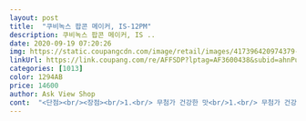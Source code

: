 ```yaml
---
layout: post 
title:  "쿠비녹스 팝콘 메이커, IS-12PM" 
description: 쿠비녹스 팝콘 메이커, IS ..
date: 2020-09-19 07:20:26 
img: https://static.coupangcdn.com/image/retail/images/417396420974379-e29d7d95-63d6-40f8-81fe-d86c8d1ff627.jpg 
linkUrl: https://link.coupang.com/re/AFFSDP?lptag=AF3600438&subid=ahnPublicAsk&pageKey=1176976104&itemId=2155990467&vendorItemId=70154232381&traceid=V0-113-99f144f3c5802585 
categories: [1013] 
color: 1294AB 
price: 14600 
author: Ask View Shop 
cont:  "<단점><br/><장점><br/>1.<br/> 무첨가 건강한 맛<br/>1.<br/> 무첨가 건강한 맛!  <br/> - 장점인 동시에 단점이 되네요<br/>2.<br/> 시간 절약<br/>2.<br/> 첨가 불가능, 옥수수 담는 부분 세척 불가능<br/> - 옥수수 넣고 튀겨지는 부분에 알루미늄 같은 소재인데 구멍이 뚫려 있어 작동하면 그 사이로 헤어 드라이기 처럼 뜨거운 바람이 나와 옥수수 알갱이들이 회전하면서 열을 받아 튀겨지는 시스템인데요 그래서 분리 세척이 안되고 소금이나 버터 등 유지 첨가가 불가능해요<br/>3.<br/> 냄비나 전자레인지에 튀길때보다 손실률(안튀겨지는 옥수수 알갱이)이 적다<br/>3.<br/> 작동시 소리가 꽤 큼 <br/> - 잠깐이지만 소리가 꽤 큽니다<br/>4.<br/> 냄비나 전자레인지에 튀길때보다 팝콘 알갱이가 더 예쁘고 크게 터져서 식감이 더 바삭하고 부드럽다<br/>4.<br/> 팝콘이 여기저기 튀어 나간다<br/> - 아래 큰 보울 손으로 비스듬히 들어 받아내야 덜 튀기고요 그래도 이리저리 튀어 나가네요<br/>5.<br/> 아이가 재미있고 즐거워 한다<br/> - 팝콘 튀길때마다 아이가 너무 좋아하고 신나해요<br/>그래도 비싸지 않은 가격으로 가끔 아이 간식 해주기엔 괜찮은것 같아요<br/>그래도 아이가 그냥 튀긴건 맛없다고 안먹어서 저는 튀기고 녹인 버터와 소금 살짝 넣고 버무려요<br/>그래서 구매한 후기!<br/>그래서 버터와 소금을 녹여 팝콘이 나오자마자 뜨거울때 바무렸는데 처음부터 넣고 튀겼을때같지 않고 버터가 겉돌아서 손에도 엄청 붙어나고 금방 눅눅해지고 풍미도 달라요<br/>그릇을 받쳐놨는데 간혹 튀어나오는것때문에<br/>기계만 뚫어져라 쳐다보고 튀어나오면 달려가서 주워요ㅎ<br/>너무 건강한 맛이라 밍밍해요<br/>넘 재밌다며 계속 튀겨달라고해요ㅋㅋ<br/>단점이라면 소리가 엄청커요;;<br/>맛도 괜찮고 애들이 넘 재밌어하고 맛있게 먹어주니<br/>받자마자 닦아내고 5분정도 가동후에 팝콘용 옥수수를 넣어서<br/>버튼을 눌렀는데 몇초지난뒤 팝콘들이 폭죽터지듯<br/>부피도 많이 차지하지 않아서 찬장에 쏙 넣어 놓기도 괜찮고요<br/>소리가 조금 (무선청소기 소음정도? ) 있는만큼  기계가 가벼워서그런지 살짝씩  움직이길래  오렌지를  올려줬더니 좀나아요<br/>아,그리고 옥수수들이 튀겨진것들과 같이 생으로 나오는것들이<br/>암튼 사길 잘한것 같아요.<br/><br/>애들이 혹시나 다칠수도 있어서 멀리서 보라고했더니<br/>오직 옥수수만 넣고 튀겨야합니다<br/>이거 정말 물건이네요ㅎㅎㅎ<br/>자기들이 먹을거라며 주워먹어요 ㅋㅋㅋ<br/>저는 괜찮았지만 싫어하시는 분들도 있을 것 같아요<br/>저는 포도씨유나 식물성 오일 넣는것보다 버터 풍미가 나는게 맛있고 좋아서 무염버터+소금 녹이고 옥수수 넣고 냄비에 튀겼는데 맛은 좋으나 버터가 잘 타버려서 전자레인지에도 해봤더니 비슷하더군요<br/>저또한 기분이 좋네요^^<br/>제법 있어서 모아서 다시 튀겨주니 팝콘이 되네요.<br/><br/>주의//  팝콘 하고나면 전부 뜨거우니 장갑끼고 만져야 되요<br/>집에서 강원도 유기농 옥수수로 4살아이 팝콘 간식 해줬더니 너무 좋아하길래 고민하다 구매했어요<br/>터지는걸 본 울집 꼬맹이들이 환호성을 지르고<br/>팝콘이 요리조리 터지며 떨어지면 애들이 서로<br/>프라이팬에 할때  팝콘이  자꾸 태워먹어서  그냥 구매했는데 하나도 안타고 이쁘게 잘나왔어요<br/>" 
---
```

